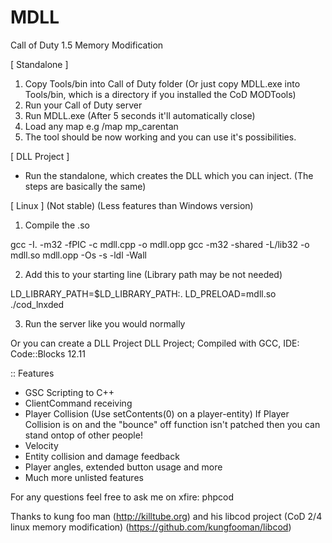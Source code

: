 MDLL
====

Call of Duty 1.5 Memory Modification

[ Standalone ]

1. Copy Tools/bin into Call of Duty folder (Or just copy MDLL.exe into Tools/bin, which is a directory if you installed the CoD MODTools)
2. Run your Call of Duty server
3. Run MDLL.exe (After 5 seconds it'll automatically close)
4. Load any map e.g /map mp_carentan
5. The tool should be now working and you can use it's possibilities.

[ DLL Project ]

- Run the standalone, which creates the DLL which you can inject. (The steps are basically the same)

[ Linux ] (Not stable) (Less features than Windows version)

1. Compile the .so

gcc -I. -m32 -fPIC -c mdll.cpp -o mdll.opp
gcc -m32 -shared -L/lib32 -o mdll.so  mdll.opp -Os -s -ldl -Wall

2. Add this to your starting line (Library path may be not needed)

LD_LIBRARY_PATH=$LD_LIBRARY_PATH:. LD_PRELOAD=mdll.so ./cod_lnxded

3. Run the server like you would normally


Or you can create a DLL Project
DLL Project; Compiled with GCC, IDE: Code::Blocks 12.11

:: Features
- GSC Scripting to C++
- ClientCommand receiving
- Player Collision (Use setContents(0) on a player-entity)
  If Player Collision is on and the "bounce" off function isn't patched then you can stand ontop of other people!
- Velocity
- Entity collision and damage feedback
- Player angles, extended button usage and more
- Much more unlisted features


For any questions feel free to ask me on xfire: phpcod

Thanks to kung foo man (http://killtube.org) and his libcod project (CoD 2/4 linux memory modification) (https://github.com/kungfooman/libcod)
